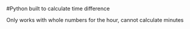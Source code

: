#Python built to calculate time difference

Only works with whole numbers for the hour, cannot calculate minutes